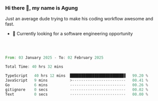 ### Hi there 👋, my name is Agung
Just an average dude trying to make his coding workflow awesome and fast.

<!--
**agungfir98/agungfir98** is a ✨ _special_ ✨ repository because its `README.md` (this file) appears on your GitHub profile.
-->

- 🔭 Currently looking for a software engineering opportunity
<br/>
<br/>
<!--START_SECTION:waka-->

```rust
From: 03 January 2025 - To: 02 February 2025

Total Time: 40 hrs 32 mins

TypeScript   40 hrs 12 mins  ████████████████████████▓   99.20 %
JavaScript   9 mins          >------------------------   00.41 %
Go           6 mins          -------------------------   00.26 %
gitignore    0 secs          -------------------------   00.02 %
Text         0 secs          -------------------------   00.00 %
```

<!--END_SECTION:waka-->
